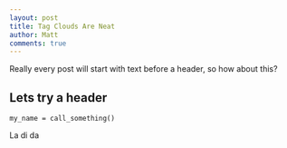 ```yaml
---
layout: post
title: Tag Clouds Are Neat
author: Matt
comments: true
---
```


Really every post will start with text before a header, so how about this?

<!-- more -->

Lets try a header
-----------------

    my_name = call_something()

La di da
